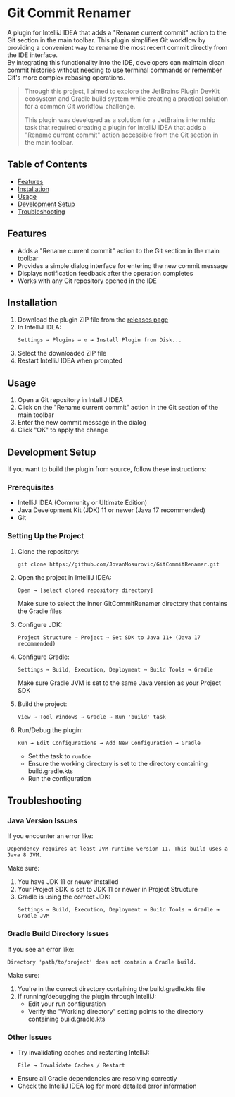 # Git Commit Renamer

A plugin for IntelliJ IDEA that adds a "Rename current commit" action to the Git section in the main toolbar. 
This plugin simplifies Git workflow by providing a convenient way to rename the most recent commit directly from the IDE interface. <br/>
By integrating this functionality into the IDE, developers can maintain clean commit histories without needing to use terminal commands or remember Git's more complex rebasing operations.

> Through this project, I aimed to explore the JetBrains Plugin DevKit ecosystem and Gradle build system while creating a practical solution for a common Git workflow challenge.
>
> This plugin was developed as a solution for a JetBrains internship task that required creating a plugin for IntelliJ IDEA that adds a "Rename current commit"
action accessible from the Git section in the main toolbar.

## Table of Contents

- [Features](#features)
- [Installation](#installation)
- [Usage](#usage)
- [Development Setup](#development-setup)
- [Troubleshooting](#troubleshooting)

## Features

- Adds a "Rename current commit" action to the Git section in the main toolbar
- Provides a simple dialog interface for entering the new commit message
- Displays notification feedback after the operation completes
- Works with any Git repository opened in the IDE

## Installation

1. Download the plugin ZIP file from the [releases page](https://github.com/JovanMosurovic/GitCommitRenamer/releases)
2. In IntelliJ IDEA:
   ```
   Settings → Plugins → ⚙️ → Install Plugin from Disk...
   ```
3. Select the downloaded ZIP file
4. Restart IntelliJ IDEA when prompted

## Usage

1. Open a Git repository in IntelliJ IDEA
2. Click on the "Rename current commit" action in the Git section of the main toolbar
3. Enter the new commit message in the dialog
4. Click "OK" to apply the change

## Development Setup

If you want to build the plugin from source, follow these instructions:

### Prerequisites

- IntelliJ IDEA (Community or Ultimate Edition)
- Java Development Kit (JDK) 11 or newer (Java 17 recommended)
- Git

### Setting Up the Project

1. Clone the repository:
   ```
   git clone https://github.com/JovanMosurovic/GitCommitRenamer.git
   ```

2. Open the project in IntelliJ IDEA:
   ```
   Open → [select cloned repository directory]
   ```
   Make sure to select the inner GitCommitRenamer directory that contains the Gradle files

3. Configure JDK:
   ```
   Project Structure → Project → Set SDK to Java 11+ (Java 17 recommended)
   ```

4. Configure Gradle:
   ```
   Settings → Build, Execution, Deployment → Build Tools → Gradle
   ```
   Make sure Gradle JVM is set to the same Java version as your Project SDK

5. Build the project:
   ```
   View → Tool Windows → Gradle → Run 'build' task
   ```

6. Run/Debug the plugin:
   ```
   Run → Edit Configurations → Add New Configuration → Gradle
   ```
   - Set the task to `runIde`
   - Ensure the working directory is set to the directory containing build.gradle.kts
   - Run the configuration

## Troubleshooting

### Java Version Issues

If you encounter an error like:
```
Dependency requires at least JVM runtime version 11. This build uses a Java 8 JVM.
```

Make sure:
1. You have JDK 11 or newer installed
2. Your Project SDK is set to JDK 11 or newer in Project Structure
3. Gradle is using the correct JDK:
   ```
   Settings → Build, Execution, Deployment → Build Tools → Gradle → Gradle JVM
   ```

### Gradle Build Directory Issues

If you see an error like:
```
Directory 'path/to/project' does not contain a Gradle build.
```

Make sure:
1. You're in the correct directory containing the build.gradle.kts file
2. If running/debugging the plugin through IntelliJ:
   - Edit your run configuration
   - Verify the "Working directory" setting points to the directory containing build.gradle.kts

### Other Issues

- Try invalidating caches and restarting IntelliJ:
  ```
  File → Invalidate Caches / Restart
  ```
- Ensure all Gradle dependencies are resolving correctly
- Check the IntelliJ IDEA log for more detailed error information

